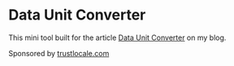 # Data Unit Converter

This mini tool built for the article [Data Unit Converter](https://ilyasozkurt.com/tools/data-units-conversion/) on my blog.

Sponsored by [trustlocale.com](https://trustlocale.com "Neighborhood Reviews, Insights")
